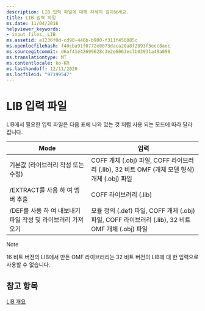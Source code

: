 ```yaml
---
description: LIB 입력 파일에 대해 자세히 알아보세요.
title: LIB 입력 파일
ms.date: 11/04/2016
helpviewer_keywords:
- input files, LIB
ms.assetid: e1236f0d-cd90-446b-b900-f311f456085c
ms.openlocfilehash: f40cba91f0772e0073daca20a8f2093f3eec8aec
ms.sourcegitcommit: d6af41e42699628c3e2e6063ec7b03931a49a098
ms.translationtype: MT
ms.contentlocale: ko-KR
ms.lasthandoff: 12/11/2020
ms.locfileid: "97199547"
---
```

# <a name="lib-input-files"></a>LIB 입력 파일

LIB에서 필요한 입력 파일은 다음 표에 나와 있는 것 처럼 사용 되는 모드에 따라 달라 집니다.

|Mode|입력|
|----------|-----------|
|기본값 (라이브러리 작성 또는 수정)|COFF 개체 (.obj) 파일, COFF 라이브러리 (.lib), 32 비트 OMF (개체 모델 형식) 개체 (.obj) 파일|
|/EXTRACT를 사용 하 여 멤버 추출|COFF 라이브러리 (.lib)|
|/DEF를 사용 하 여 내보내기 파일 작성 및 라이브러리 가져오기|모듈 정의 (.def) 파일, COFF 개체 (.obj) 파일, COFF 라이브러리 (.lib), 32 비트 OMF 개체 (.obj) 파일|

> [!NOTE]
> 16 비트 버전의 LIB에서 만든 OMF 라이브러리는 32 비트 버전의 LIB에 대 한 입력으로 사용할 수 없습니다.

## <a name="see-also"></a>참고 항목

[LIB 개요](overview-of-lib.md)
